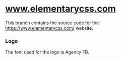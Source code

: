 
# www.elementarycss.com

This branch contains the source code for the https://www.elementarycss.com/ website.


### Logo

The font used for the logo is Agency FB.



